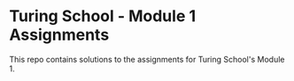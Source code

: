 # Turing School - Module 1 Assignments

This repo contains solutions to the assignments for Turing School's Module 1.
